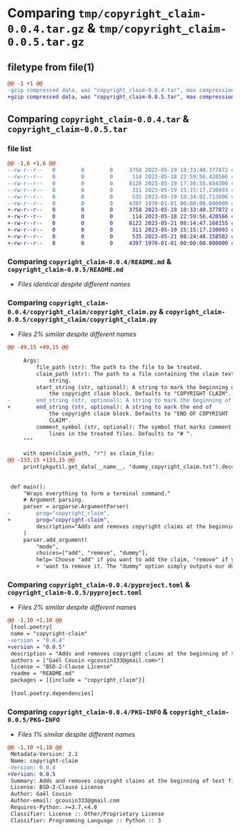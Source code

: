 # Comparing `tmp/copyright_claim-0.0.4.tar.gz` & `tmp/copyright_claim-0.0.5.tar.gz`

## filetype from file(1)

```diff
@@ -1 +1 @@
-gzip compressed data, was "copyright_claim-0.0.4.tar", max compression
+gzip compressed data, was "copyright_claim-0.0.5.tar", max compression
```

## Comparing `copyright_claim-0.0.4.tar` & `copyright_claim-0.0.5.tar`

### file list

```diff
@@ -1,6 +1,6 @@
--rw-r--r--   0        0        0     3758 2023-05-19 18:33:40.377872 copyright_claim-0.0.4/README.md
--rw-r--r--   0        0        0      114 2023-05-18 22:59:56.420566 copyright_claim-0.0.4/copyright_claim/__init__.py
--rw-r--r--   0        0        0     8128 2023-05-19 17:36:55.654300 copyright_claim-0.0.4/copyright_claim/copyright_claim.py
--rw-r--r--   0        0        0      311 2023-05-19 15:15:17.230093 copyright_claim-0.0.4/copyright_claim/dummy_copyright_claim.txt
--rw-r--r--   0        0        0      535 2023-05-19 18:34:02.713896 copyright_claim-0.0.4/pyproject.toml
--rw-r--r--   0        0        0     4397 1970-01-01 00:00:00.000000 copyright_claim-0.0.4/PKG-INFO
+-rw-r--r--   0        0        0     3758 2023-05-19 18:33:40.377872 copyright_claim-0.0.5/README.md
+-rw-r--r--   0        0        0      114 2023-05-18 22:59:56.420566 copyright_claim-0.0.5/copyright_claim/__init__.py
+-rw-r--r--   0        0        0     8122 2023-05-21 08:14:47.168155 copyright_claim-0.0.5/copyright_claim/copyright_claim.py
+-rw-r--r--   0        0        0      311 2023-05-19 15:15:17.230093 copyright_claim-0.0.5/copyright_claim/dummy_copyright_claim.txt
+-rw-r--r--   0        0        0      535 2023-05-21 08:24:48.158502 copyright_claim-0.0.5/pyproject.toml
+-rw-r--r--   0        0        0     4397 1970-01-01 00:00:00.000000 copyright_claim-0.0.5/PKG-INFO
```

### Comparing `copyright_claim-0.0.4/README.md` & `copyright_claim-0.0.5/README.md`

 * *Files identical despite different names*

### Comparing `copyright_claim-0.0.4/copyright_claim/copyright_claim.py` & `copyright_claim-0.0.5/copyright_claim/copyright_claim.py`

 * *Files 2% similar despite different names*

```diff
@@ -49,15 +49,15 @@
 
     Args:
         file_path (str): The path to the file to be treated.
         claim_path (str): The path to a file containing the claim text
             string.
         start_string (str, optional): A string to mark the beginning of
             the copyright claim block. Defaults to "COPYRIGHT CLAIM".
-        end_string (str, optional): A string to mark the beginning of
+        end_string (str, optional): A string to mark the end of
             the copyright claim block. Defaults to "END OF COPYRIGHT
             CLAIM".
         comment_symbol (str, optional): The symbol that marks comment
             lines in the treated files. Defaults to "# ".
     """
 
     with open(claim_path, "r") as claim_file:
@@ -133,15 +133,15 @@
     print(pkgutil.get_data(__name__, "dummy_copyright_claim.txt").decode())
 
 
 def main():
     "Wraps everything to form a terminal command."
     # Argument parsing.
     parser = argparse.ArgumentParser(
-        prog="copyright_claim",
+        prog="copyright-claim",
         description="Adds and removes copyright claims at the beginning of text files.",
     )
     parser.add_argument(
         "mode",
         choices=["add", "remove", "dummy"],
         help='Choose "add" if you want to add the claim, "remove" if you '
         + 'want to remove it. The "dummy" option simply outputs our dummy '
```

### Comparing `copyright_claim-0.0.4/pyproject.toml` & `copyright_claim-0.0.5/pyproject.toml`

 * *Files 2% similar despite different names*

```diff
@@ -1,10 +1,10 @@
 [tool.poetry]
 name = "copyright-claim"
-version = "0.0.4"
+version = "0.0.5"
 description = "Adds and removes copyright claims at the beginning of text files."
 authors = ["Gaël Cousin <gcousin333@gmail.com>"]
 license = "BSD-2-Clause License"
 readme = "README.md"
 packages = [{include = "copyright_claim"}]
 
 [tool.poetry.dependencies]
```

### Comparing `copyright_claim-0.0.4/PKG-INFO` & `copyright_claim-0.0.5/PKG-INFO`

 * *Files 1% similar despite different names*

```diff
@@ -1,10 +1,10 @@
 Metadata-Version: 2.1
 Name: copyright-claim
-Version: 0.0.4
+Version: 0.0.5
 Summary: Adds and removes copyright claims at the beginning of text files.
 License: BSD-2-Clause License
 Author: Gaël Cousin
 Author-email: gcousin333@gmail.com
 Requires-Python: >=3.7,<4.0
 Classifier: License :: Other/Proprietary License
 Classifier: Programming Language :: Python :: 3
```

